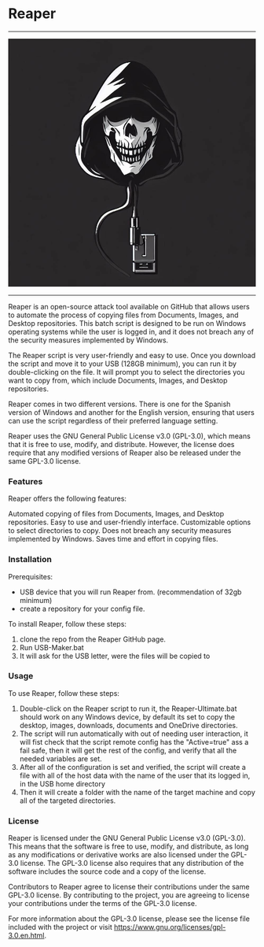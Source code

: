 # Reaper

***

![Reaper-logo](https://github.com/AROA-DEV/Reaper/blob/main/Readme/image.png?raw=true)

***

Reaper is an open-source attack tool available on GitHub that allows users to automate the process of copying files from Documents, Images, and Desktop repositories. This batch script is designed to be run on Windows operating systems while the user is logged in, and it does not breach any of the security measures implemented by Windows.

The Reaper script is very user-friendly and easy to use. Once you download the script and move it to your USB (128GB minimum), you can run it by double-clicking on the file. It will prompt you to select the directories you want to copy from, which include Documents, Images, and Desktop repositories.

Reaper comes in two different versions. There is one for the Spanish version of Windows and another for the English version, ensuring that users can use the script regardless of their preferred language setting.

Reaper uses the GNU General Public License v3.0 (GPL-3.0), which means that it is free to use, modify, and distribute. However, the license does require that any modified versions of Reaper also be released under the same GPL-3.0 license.

### Features
Reaper offers the following features:

Automated copying of files from Documents, Images, and Desktop repositories.
Easy to use and user-friendly interface.
Customizable options to select directories to copy.
Does not breach any security measures implemented by Windows.
Saves time and effort in copying files.

### Installation
Prerequisites:
- USB device that you will run Reaper from. (recommendation of 32gb minimum)
- create a repository for your config file.

To install Reaper, follow these steps:

1. clone the repo from the Reaper GitHub page.
2. Run USB-Maker.bat
3. It will ask for the USB letter, were the files will be copied to

### Usage
To use Reaper, follow these steps:

1. Double-click on the Reaper script to run it, the Reaper-Ultimate.bat should work on any Windows device, by default its set to copy the desktop, images, downloads, documents and OneDrive directories.
2. The script will run automatically with out of needing user interaction, it will fist check that the script remote config has the "Active=true" ass a fail safe, then it will get the rest of the config, and verify that all the needed variables are set.
3. After all of the configuration is set and verified, the script will create a file with all of the host data with the name of the user that its logged in, in the USB home directory
4. Then it will create a folder with the name of the target machine and copy all of the targeted directories.
### License

Reaper is licensed under the GNU General Public License v3.0 (GPL-3.0). This means that the software is free to use, modify, and distribute, as long as any modifications or derivative works are also licensed under the GPL-3.0 license. The GPL-3.0 license also requires that any distribution of the software includes the source code and a copy of the license.

Contributors to Reaper agree to license their contributions under the same GPL-3.0 license. By contributing to the project, you are agreeing to license your contributions under the terms of the GPL-3.0 license.

For more information about the GPL-3.0 license, please see the license file included with the project or visit https://www.gnu.org/licenses/gpl-3.0.en.html.
